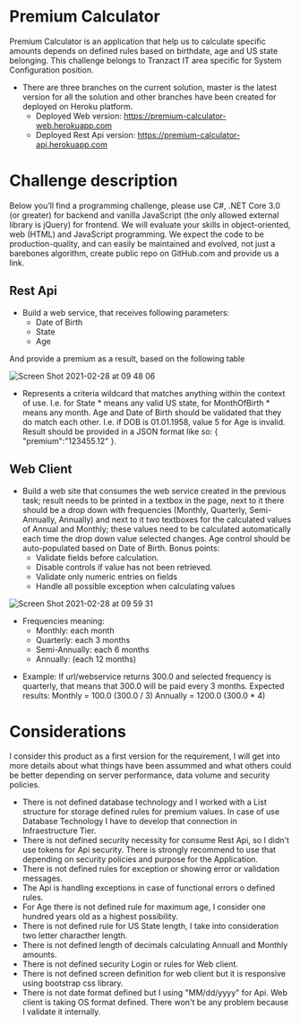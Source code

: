 # Premium Calculator
Premium Calculator is an application that help us to calculate specific amounts depends on defined rules based on birthdate, age and US state belonging. 
This challenge belongs to Tranzact IT area specific for System Configuration position.

* There are three branches on the current solution, master is the latest version for all the solution and other branches have been created for deployed on Heroku platform.
  * Deployed Web version: https://premium-calculator-web.herokuapp.com
  * Deployed Rest Api version: https://premium-calculator-api.herokuapp.com

# Challenge description
Below you’ll find a programming challenge, please use C#, .NET Core 3.0 (or greater) for backend and vanilla JavaScript (the only allowed external library is jQuery) for frontend.
We will evaluate your skills in object-oriented, web (HTML) and JavaScript programming.
We expect the code to be production-quality, and can easily be maintained and evolved, not just a barebones algorithm, create public repo on GitHub.com and provide us a link.

## Rest Api

* Build a web service, that receives following parameters:
    *	Date of Birth
    *	State
    *	Age

And provide a premium as a result, based on the following table

![Screen Shot 2021-02-28 at 09 48 06](https://user-images.githubusercontent.com/25852192/109422664-881dfd00-79aa-11eb-8d90-43cfc57736e3.png)

- Represents a criteria wildcard that matches anything within the context of use. I.e. for State * means any valid US state, for MonthOfBirth * means any month.
Age and Date of Birth should be validated that they do match each other. I.e. if DOB is 01.01.1958, value 5 for Age is invalid.
Result should be provided in a JSON format like so:
{
   "premium":"123455.12"
}.

## Web Client

* Build a web site that consumes the web service created in the previous task; result needs to be printed in a textbox in the page, next to it there should be a drop down with frequencies (Monthly, Quarterly, Semi-Annually, Annually) and next to it two textboxes for the calculated values of Annual and Monthly; these values need to be calculated automatically each time the drop down value selected changes. Age control should be auto-populated based on Date of Birth.
  Bonus points: 
  -	Validate fields before calculation. 
  -	Disable controls if value has not been retrieved.
  -	Validate only numeric entries on fields
  -	Handle all possible exception when calculating values
 
 ![Screen Shot 2021-02-28 at 09 59 31](https://user-images.githubusercontent.com/25852192/109422961-aafce100-79ab-11eb-8a76-ed7ab2db9a56.png)
 
* Frequencies meaning:
  *	Monthly: each month
  *	Quarterly: each 3 months
  *	Semi-Annually: each 6 months
  *	Annually: (each 12 months)
- Example:
If url/webservice returns 300.0 and selected frequency is quarterly, that means that 300.0 will be paid every 3 months.
Expected results:
Monthly = 100.0 (300.0 / 3)
Annually = 1200.0 (300.0 * 4)

# Considerations
I consider this product as a first version for the requirement, I will get into more details about what things have been assummed and what others could be better depending on server performance, data volume and security policies.

* There is not defined database technology and I worked with a List structure for storage defined rules for premium values. In case of use Database Technology I have to develop that connection in Infraestructure Tier.
* There is not defined security necessity for consume Rest Api, so I didn't use tokens for Api security. There is strongly recommend to use that depending on security policies and purpose for the Application.
* There is not defined rules for exception or showing error or validation messages.
* The Api is handling exceptions in case of functional errors o defined rules.
* For Age there is not defined rule for maximum age, I consider one hundred years old as a highest possibility.
* There is not defined rule for US State length, I take into consideration two letter characther length.
* There is not defined length of decimals calculating Annuall and Monthly amounts.
* There is not defined security Login or rules for Web client.
* There is not defined screen definition for web client but it is responsive using bootstrap css library.
* There is not date format defined but I using "MM/dd/yyyy" for Api. Web client is taking OS format defined. There won't be any problem because I validate it internally.
